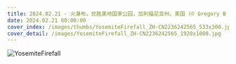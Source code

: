 ```yaml
---
title: 2024.02.21 - 火瀑布，优胜美地国家公园，加利福尼亚州，美国 (© Gregory B Cuvelier/Shutterstock)
date: 2024.02.21 00:00:00
cover_index: /images/thumbs/YosemiteFirefall_ZH-CN2236242565_533x300.jpg
cover_detail: /images/YosemiteFirefall_ZH-CN2236242565_1920x1080.jpg
---
```


![YosemiteFirefall](/images/YosemiteFirefall_ZH-CN2236242565_1920x1080.jpg)
